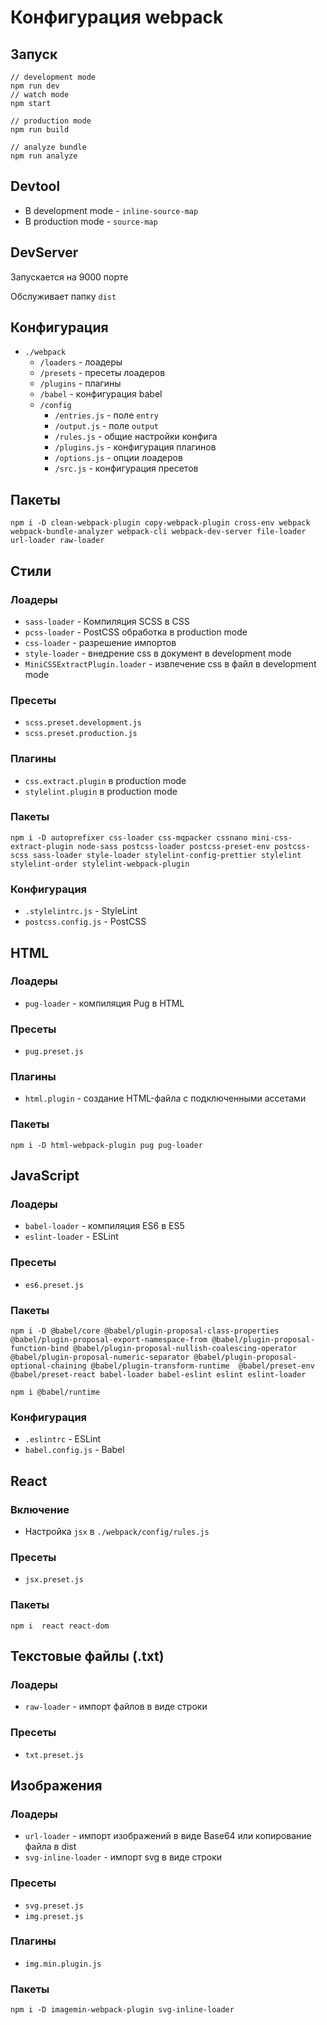 # Конфигурация webpack

## Запуск

```
// development mode
npm run dev
// watch mode
npm start

// production mode
npm run build

// analyze bundle
npm run analyze
```

## Devtool

- В development mode - `inline-source-map`
- В production mode - `source-map`

## DevServer

Запускается на 9000 порте

Обслуживает папку `dist`

## Конфигурация

- `./webpack`
  - `/loaders` - лоадеры
  - `/presets` - пресеты лоадеров
  - `/plugins` - плагины
  - `/babel` - конфигурация babel
  - `/config`
    - `/entries.js` - поле `entry`
    - `/output.js` - поле `output`
    - `/rules.js` - общие настройки конфига
    - `/plugins.js` - конфигурация плагинов
    - `/options.js` - опции лоадеров
    - `/src.js` - конфигурация пресетов

## Пакеты

```
npm i -D clean-webpack-plugin copy-webpack-plugin cross-env webpack webpack-bundle-analyzer webpack-cli webpack-dev-server file-loader url-loader raw-loader
```

## Стили

### Лоадеры

- `sass-loader` - Компиляция SCSS в CSS
- `pcss-loader` - PostCSS обработка в production mode
- `css-loader` - разрешение импортов
- `style-loader` - внедрение css в документ в development mode
- `MiniCSSExtractPlugin.loader` - извлечение css в файл в development mode

### Пресеты

- `scss.preset.development.js`
- `scss.preset.production.js`

### Плагины

- `css.extract.plugin` в production mode
- `stylelint.plugin` в production mode

### Пакеты

```
npm i -D autoprefixer css-loader css-mqpacker cssnano mini-css-extract-plugin node-sass postcss-loader postcss-preset-env postcss-scss sass-loader style-loader stylelint-config-prettier stylelint stylelint-order stylelint-webpack-plugin
```

### Конфигурация

- `.stylelintrc.js` - StyleLint
- `postcss.config.js` - PostCSS


## HTML

### Лоадеры

- `pug-loader` - компиляция Pug в HTML

### Пресеты

- `pug.preset.js`

### Плагины

- `html.plugin` - создание HTML-файла с подключенными ассетами

### Пакеты

```
npm i -D html-webpack-plugin pug pug-loader
```


## JavaScript


### Лоадеры

- `babel-loader` - компиляция ES6 в ES5
- `eslint-loader` - ESLint

### Пресеты

- `es6.preset.js`

### Пакеты

```
npm i -D @babel/core @babel/plugin-proposal-class-properties @babel/plugin-proposal-export-namespace-from @babel/plugin-proposal-function-bind @babel/plugin-proposal-nullish-coalescing-operator @babel/plugin-proposal-numeric-separator @babel/plugin-proposal-optional-chaining @babel/plugin-transform-runtime  @babel/preset-env @babel/preset-react babel-loader babel-eslint eslint eslint-loader

npm i @babel/runtime
```

### Конфигурация

- `.eslintrc` - ESLint
- `babel.config.js` - Babel

## React

### Включение

- Настройка `jsx` в `./webpack/config/rules.js`

### Пресеты

- `jsx.preset.js`

### Пакеты

```
npm i  react react-dom
```


## Текстовые файлы (.txt)

### Лоадеры

- `raw-loader` - импорт файлов в виде строки

### Пресеты

- `txt.preset.js`

## Изображения

### Лоадеры

- `url-loader` - импорт изображений в виде Base64 или копирование файла в dist
- `svg-inline-loader` - импорт svg в виде строки

### Пресеты

- `svg.preset.js`
- `img.preset.js`

### Плагины

- `img.min.plugin.js`

### Пакеты

```
npm i -D imagemin-webpack-plugin svg-inline-loader
```
